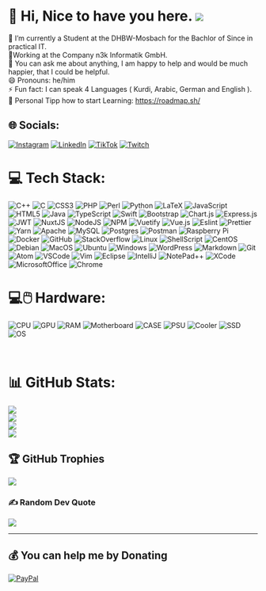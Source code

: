 # 💫 Hi, Nice to have you here. [![](https://visitcount.itsvg.in/api?id=Moha-01&icon=0&color=0)](https://visitcount.itsvg.in)

🌱 I’m currently a Student at the DHBW-Mosbach for the Bachlor of Since in practical IT.<br>💼Working at the Company n3k Informatik GmbH.<br>💬 You can ask me about anything, I am happy to help and would be much happier, that I could be helpful.<br>😄 Pronouns: he/him<br>⚡ Fun fact: I can speak 4 Languages ( Kurdi, Arabic, German and English ).<br>
📘 Personal Tipp how to start Learning: https://roadmap.sh/<br>

## 🌐 Socials:

[![Instagram](https://img.shields.io/badge/Instagram-%23E4405F.svg?logo=Instagram&logoColor=white)](https://instagram.com/mad_moha01) [![LinkedIn](https://img.shields.io/badge/LinkedIn-%230077B5.svg?logo=linkedin&logoColor=white)](https://linkedin.com/in/mohamed-haji-518487194) [![TikTok](https://img.shields.io/badge/TikTok-%23000000.svg?logo=TikTok&logoColor=white)](https://tiktok.com/@moeaclegend) [![Twitch](https://img.shields.io/badge/Twitch-%239146FF.svg?logo=Twitch&logoColor=white)](https://twitch.tv/moeaclegend)

# 💻 Tech Stack:

![C++](https://img.shields.io/badge/c++-%2300599C.svg?style=for-the-badge&logo=c%2B%2B&logoColor=white)
![C](https://img.shields.io/badge/c-%2300599C.svg?style=for-the-badge&logo=c&logoColor=white)
![CSS3](https://img.shields.io/badge/css3-%231572B6.svg?style=for-the-badge&logo=css3&logoColor=white)
![PHP](https://img.shields.io/badge/php-%23777BB4.svg?style=for-the-badge&logo=php&logoColor=white)
![Perl](https://img.shields.io/badge/perl-%2339457E.svg?style=for-the-badge&logo=perl&logoColor=white)
![Python](https://img.shields.io/badge/python-3670A0?style=for-the-badge&logo=python&logoColor=ffdd54)
![LaTeX](https://img.shields.io/badge/latex-%23008080.svg?style=for-the-badge&logo=latex&logoColor=white)
![JavaScript](https://img.shields.io/badge/javascript-%23323330.svg?style=for-the-badge&logo=javascript&logoColor=%23F7DF1E)
![HTML5](https://img.shields.io/badge/html5-%23E34F26.svg?style=for-the-badge&logo=html5&logoColor=white)
![Java](https://img.shields.io/badge/java-%23ED8B00.svg?style=for-the-badge&logo=java&logoColor=white)
![TypeScript](https://img.shields.io/badge/typescript-%23007ACC.svg?style=for-the-badge&logo=typescript&logoColor=white)
![Swift](https://img.shields.io/badge/swift-F54A2A?style=for-the-badge&logo=swift&logoColor=white)
![Bootstrap](https://img.shields.io/badge/bootstrap-%23563D7C.svg?style=for-the-badge&logo=bootstrap&logoColor=white)
![Chart.js](https://img.shields.io/badge/chart.js-F5788D.svg?style=for-the-badge&logo=chart.js&logoColor=white)
![Express.js](https://img.shields.io/badge/express.js-%23404d59.svg?style=for-the-badge&logo=express&logoColor=%2361DAFB)
![JWT](https://img.shields.io/badge/JWT-black?style=for-the-badge&logo=JSON%20web%20tokens)
![NuxtJS](https://img.shields.io/badge/Nuxt-black?style=for-the-badge&logo=nuxt.js&logoColor=white)
![NodeJS](https://img.shields.io/badge/node.js-6DA55F?style=for-the-badge&logo=node.js&logoColor=white)
![NPM](https://img.shields.io/badge/NPM-%23000000.svg?style=for-the-badge&logo=npm&logoColor=white)
![Vuetify](https://img.shields.io/badge/Vuetify-1867C0?style=for-the-badge&logo=vuetify&logoColor=AEDDFF)
![Vue.js](https://img.shields.io/badge/vuejs-%2335495e.svg?style=for-the-badge&logo=vuedotjs&logoColor=%234FC08D)
![Eslint](https://img.shields.io/badge/eslint-4B32C3?style=for-the-badge&logo=eslint&logoColor=white)
![Prettier](https://img.shields.io/badge/prettier-F7B93E?style=for-the-badge&logo=prettier&logoColor=white)
![Yarn](https://img.shields.io/badge/yarn-%232C8EBB.svg?style=for-the-badge&logo=yarn&logoColor=white)
![Apache](https://img.shields.io/badge/apache-%23D42029.svg?style=for-the-badge&logo=apache&logoColor=white)
![MySQL](https://img.shields.io/badge/mysql-%2300f.svg?style=for-the-badge&logo=mysql&logoColor=white)
![Postgres](https://img.shields.io/badge/postgres-%23316192.svg?style=for-the-badge&logo=postgresql&logoColor=white)
![Postman](https://img.shields.io/badge/Postman-FF6C37?style=for-the-badge&logo=postman&logoColor=white)
![Raspberry Pi](https://img.shields.io/badge/-RaspberryPi-C51A4A?style=for-the-badge&logo=Raspberry-Pi)
![Docker](https://img.shields.io/badge/docker-%230db7ed.svg?style=for-the-badge&logo=docker&logoColor=white)
![GitHub](https://img.shields.io/badge/GitHub-100000?style=for-the-badge&logo=github&logoColor=white)
![StackOverflow](https://img.shields.io/badge/Stack_Overflow-FE7A16?style=for-the-badge&logo=stack-overflow&logoColor=white)
![Linux](https://img.shields.io/badge/Linux-FCC624?style=for-the-badge&logo=linux&logoColor=black)
![ShellScript](https://img.shields.io/badge/Shell_Script-121011?style=for-the-badge&logo=gnu-bash&logoColor=white)
![CentOS](https://img.shields.io/badge/Cent%20OS-262577?style=for-the-badge&logo=CentOS&logoColor=white)
![Debian](https://img.shields.io/badge/Debian-A81D33?style=for-the-badge&logo=debian&logoColor=white)
![MacOS](https://img.shields.io/badge/mac%20os-000000?style=for-the-badge&logo=apple&logoColor=white)
![Ubuntu](https://img.shields.io/badge/Ubuntu-E95420?style=for-the-badge&logo=ubuntu&logoColor=white)
![Windows](https://img.shields.io/badge/Windows-0078D6?style=for-the-badge&logo=windows&logoColor=white)
![WordPress](https://img.shields.io/badge/Wordpress-21759B?style=for-the-badge&logo=wordpress&logoColor=white)
![Markdown](https://img.shields.io/badge/Markdown-000000?style=for-the-badge&logo=markdown&logoColor=white)
![Git](https://img.shields.io/badge/git-%23F05033.svg?style=for-the-badge&logo=git&logoColor=white)
![Atom](https://img.shields.io/badge/Atom-66595C?style=for-the-badge&logo=Atom&logoColor=white)
![VSCode](https://img.shields.io/badge/Visual_Studio_Code-007ACC?style=for-the-badge&logo=visual-studio-code&logoColor=white)
![Vim](https://img.shields.io/badge/Vim-019733?style=for-the-badge&logo=Vim&logoColor=white)
![Eclipse](https://img.shields.io/badge/Eclipse-2C2255?style=for-the-badge&logo=Eclipse&logoColor=white)
![IntelliJ](https://img.shields.io/badge/IntelliJ_IDEA-000000?style=for-the-badge&logo=IntelliJ-IDEA&logoColor=white)
![NotePad++](https://img.shields.io/badge/Notepad%2B%2B-007396?style=for-the-badge&logo=Notepad%2B%2B&logoColor=white)
![XCode](https://img.shields.io/badge/Xcode-007ACC?style=for-the-badge&logo=Xcode&logoColor=white)
![MicrosoftOffice](https://img.shields.io/badge/Microsoft_Office-D83B01?style=for-the-badge&logo=microsoft-office&logoColor=white)
![Chrome](https://img.shields.io/badge/Chrome-4285F4?style=for-the-badge&logo=google-chrome&logoColor=white)

# 💻🖱️ Hardware:

![CPU](https://img.shields.io/badge/AMD-Ryzen_5_5500-ED1C24?style=for-the-badge&logo=amd&logoColor=white)
![GPU](https://img.shields.io/badge/NVIDIA-RTX2070-76B900?style=for-the-badge&logo=nvidia&logoColor=white)
![RAM](https://img.shields.io/badge/Patriot-Viper4_2x16GB-DD3200?style=for-the-badge&logo=patriot&logoColor=white)
![Motherboard](https://img.shields.io/badge/ASRock-Fatal1ty_B450-333333?style=for-the-badge&logo=asrock&logoColor=white)
![CASE](https://img.shields.io/badge/InterTech-WIII_RGB-333333?style=for-the-badge&logo=intertech&logoColor=white)
![PSU](https://img.shields.io/badge/bequiet!-System_Power_9_600W-333333?style=for-the-badge&logo=bequiet&logoColor=white)
![Cooler](https://img.shields.io/badge/Arctic-Liquid_Freezer_II_240-333333?style=for-the-badge&logo=arctic&logoColor=white)
![SSD](https://img.shields.io/badge/Kingston-NV1_1TB-333333?style=for-the-badge&logo=kingston&logoColor=white)
![OS](https://img.shields.io/badge/Windows-10_Pro-0078D6?style=for-the-badge&logo=windows&logoColor=white)

<br>

# 📊 GitHub Stats:

![](https://github-readme-stats.vercel.app/api?username=Moha-01&theme=dark&hide_border=false&include_all_commits=true&count_private=true)<br/>
![](https://github-readme-streak-stats.herokuapp.com/?user=Moha-01&theme=dark&hide_border=false)<br/>
![](https://github-readme-stats.vercel.app/api/top-langs/?username={Moha-01}&theme=blue-green)<br/>
![](https://github-readme-stats.vercel.app/api/top-langs/?username=Moha-01&theme=dark&hide_border=false&include_all_commits=true&count_private=true&layout=compact)

## 🏆 GitHub Trophies

![](https://github-profile-trophy.vercel.app/?username=Moha-01&theme=radical&no-frame=false&no-bg=false&margin-w=4)

### ✍️ Random Dev Quote

![](https://quotes-github-readme.vercel.app/api?type=horizontal&theme=radical)

---

## 💰 You can help me by Donating

[![PayPal](https://img.shields.io/badge/PayPal-00457C?style=for-the-badge&logo=paypal&logoColor=white)](https://paypal.me/Mohamedhaji01)

  <!-- Proudly created with GPRM ( https://gprm.itsvg.in ) -->
